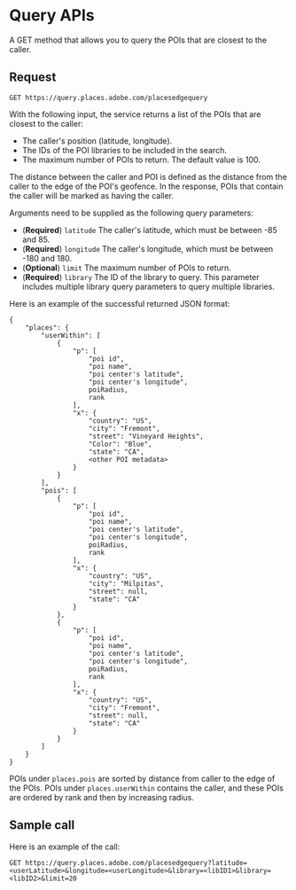 # Query APIs

A GET method that allows you to query the POIs that are closest to the caller.

## Request

```text
GET https://query.places.adobe.com/placesedgequery
```

With the following input, the service returns a list of the POIs that are closest to the caller:

* The caller's position \(latitude, longitude\).
* The IDs of the POI libraries to be included in the search.
* The maximum number of POIs to return.  The default value is 100. 

 The distance between the caller and POI is defined as the distance from the caller to the edge of the POI's geofence. In the response, POIs that contain the caller will be marked as having the caller.

Arguments need to be supplied as the following query parameters:

* \(**Required**\) `latitude` The caller's latitude, which must be between -85 and 85.  
* \(**Required**\) `longitude` The caller's longitude, which must be between -180 and 180. 
* \(**Optional**\) `limit` The maximum number of POIs to return.  
* \(**Required**\) `library` The ID of the library to query. This parameter includes multiple library query parameters to query multiple libraries. 

Here is an example of the successful returned JSON format:

```markup
{
    "places": {
        "userWithin": [
            {
                "p": [
                    "poi id",
                    "poi name",
                    "poi center's latitude",
                    "poi center's longitude",
                    poiRadius,
                    rank
                ],
                "x": {
                    "country": "US",
                    "city": "Fremont",
                    "street": "Vineyard Heights",
                    "Color": "Blue",
                    "state": "CA",
                    <other POI metadata>
                }
            }
        ],
        "pois": [
            {
                "p": [
                    "poi id",
                    "poi name",
                    "poi center's latitude",
                    "poi center's longitude",
                    poiRadius,
                    rank
                ],
                "x": {
                    "country": "US",
                    "city": "Milpitas",
                    "street": null,
                    "state": "CA"
                }
            },
            {
                "p": [
                    "poi id",
                    "poi name",
                    "poi center's latitude",
                    "poi center's longitude",
                    poiRadius,
                    rank
                ],
                "x": {
                    "country": "US",
                    "city": "Fremont",
                    "street": null,
                    "state": "CA"
                }
            }
        ]
    }
}
```

 POIs under `places.pois` are sorted by distance from caller to the edge of the POIs. POIs under `places.userWithin` contains the caller, and these POIs are ordered by rank and then by increasing radius.

## Sample call

Here is an example of the call:

```text
GET https://query.places.adobe.com/placesedgequery?latitude=<userLatitude>&longitude=<userLongitude>&library=<libID1>&library=<libID2>&limit=20
```

